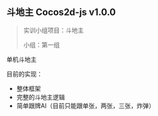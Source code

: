 ## 斗地主 Cocos2d-js v1.0.0

> 实训小组项目：斗地主
>
> 小组：第一组

单机斗地主

目前的实现：

* 整体框架
* 完整的斗地主逻辑
* 简单跟牌AI（目前只能跟单张，两张，三张，炸弹）